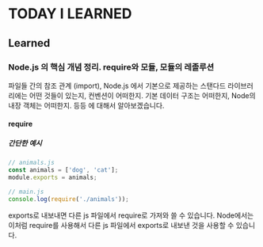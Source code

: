 # TODAY I LEARNED

## Learned

### Node.js 의 핵심 개념 정리. require와 모듈, 모듈의 레졸루션

파일들 간의 참조 관계 (import),
Node.js 에서 기본으로 제공하는 스탠다드 라이브러리에는 어떤 것들이 있는지,
컨벤션이 어떠한지. 기본 데이터 구조는 어떠한지,
Node의 내장 객체는 어떠한지. 등등
에 대해서 알아보겠습니다.

#### require

##### 간단한 예시

```javascript
// animals.js
const animals = ['dog', 'cat'];
module.exports = animals;

// main.js
console.log(require('./animals'));
```

exports로 내보내면 다른 js 파일에서 require로 가져와 쓸 수 있습니다. Node에서는 이처럼 require를 사용해서 다른 js 파일에서 exports로 내보낸 것을 사용할 수 있습니다.

